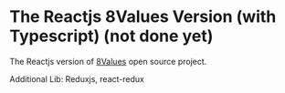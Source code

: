 # The Reactjs 8Values Version (with Typescript) (not done yet)

The Reactjs version of [8Values](https://github.com/8values/8values.github.io) open source project.

Additional Lib: Reduxjs, react-redux

